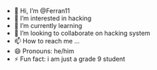 - 👋 Hi, I’m @Ferran11
- 👀 I’m interested in hacking
- 🌱 I’m currently learning 
- 💞️ I’m looking to collaborate on hacking system
- 📫 How to reach me ... 
- 😄 Pronouns: he/him
- ⚡ Fun fact: i am just a grade 9 student

<!---
Ferran11/Ferran11 is a ✨ special ✨ repository because its `README.md` (this file) appears on your GitHub profile.
You can click the Preview link to take a look at your changes.
--->

